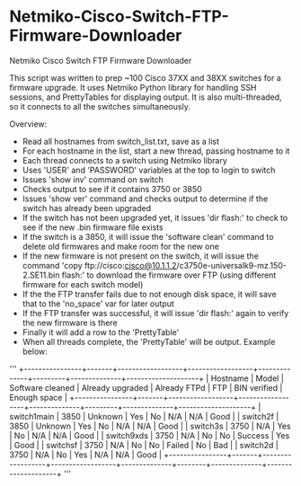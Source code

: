 # Netmiko-Cisco-Switch-FTP-Firmware-Downloader
Netmiko Cisco Switch FTP Firmware Downloader

This script was written to prep ~100 Cisco 37XX and 38XX switches for a firmware upgrade. It uses Netmiko Python library for handling SSH sessions, and PrettyTables for displaying output. It is also multi-threaded, so it connects to all the switches simultaneously.

Overview:
- Read all hostnames from switch_list.txt, save as a list
- For each hostname in the list, start a new thread, passing hostname to it
- Each thread connects to a switch using Netmiko library
- Uses 'USER' and 'PASSWORD' variables at the top to login to switch
- Issues 'show inv' command on switch
- Checks output to see if it contains 3750 or 3850
- Issues 'show ver' command and checks output to determine if the switch has already been upgraded
- If the switch has not been upgraded yet, it issues 'dir flash:' to check to see if the new .bin firmware file exists
- If the switch is a 3850, it will issue the 'software clean' command to delete old firmwares and make room for the new one
- If the new firmware is not present on the switch, it will issue the command 'copy ftp://cisco:cisco@10.1.1.2/c3750e-universalk9-mz.150-2.SE11.bin flash:' to download the firmware over FTP (using different firmware for each switch model)
- If the the FTP transfer fails due to not enough disk space, it will save that to the 'no_space' var for later output
- If the FTP transfer was successful, it will issue 'dir flash:' again to verify the new firmware is there
- Finally it will add a row to the 'PrettyTable'
- When all threads complete, the 'PrettyTable' will be output. Example below:

'''
+----------------+-------+------------------+------------------+--------------+---------+--------------+--------------------+
|    Hostname    | Model | Software cleaned | Already upgraded | Already FTPd |  FTP    | BIN verified |     Enough space   |
+----------------+-------+------------------+------------------+--------------+---------+--------------+--------------------+
|  switch1main   |  3850 |     Unknown      |       Yes        |      No      |  N/A    |     N/A      |         Good       |
|    switch2f    |  3850 |     Unknown      |       Yes        |      No      |  N/A    |     N/A      |         Good       |
|    switch3s    |  3750 |       N/A        |       Yes        |      No      |  N/A    |     N/A      |         Good       |
|   switch9xds   |  3750 |       N/A        |        No        |      No      | Success |     Yes      |         Good       |
|    switchsf    |  3750 |       N/A        |        No        |      No      | Failed  |     No       |         Bad        |
|    switch2d    |  3750 |       N/A        |        No        |     Yes      |  N/A    |     N/A      |         Good       |
+----------------+-------+------------------+------------------+--------------+--------+--------------+--------------------+
'''
